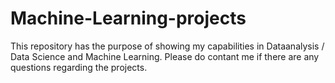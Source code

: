 # Machine-Learning-projects

This repository has the purpose of showing my capabilities in Dataanalysis / Data Science and Machine Learning. Please do contant me if there are any questions regarding the projects.
